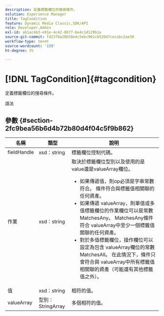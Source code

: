```yaml
---
description: 定義標籤欄位的搜尋條件。
solution: Experience Manager
title: TagCondition
feature: Dynamic Media Classic,SDK/API
role: Developer,Admin
exl-id: ab1ac4b3-e91e-4c42-8b77-6e4c1d129b1a
source-git-commit: f42378a20b58e4c5ebc961c6526d7cecabc2ae38
workflow-type: tm+mt
source-wordcount: '159'
ht-degree: 3%

---
```


# [!DNL TagCondition]{#tagcondition}

定義標籤欄位的搜尋條件。

語法

## 參數 {#section-2fc9bea56b6d4b72b80d4f04c5f9b862}

<table id="table_04100BB8ABD84EF68B0A7CE3AD946414"> 
 <thead> 
  <tr> 
   <th colname="col1" class="entry"> 名稱 </th> 
   <th colname="col2" class="entry"> 類型 </th> 
   <th colname="col3" class="entry"> 說明 </th> 
  </tr> 
 </thead>
 <tbody> 
  <tr> 
   <td colname="col1"> <span class="codeph"> <span class="varname"> fieldHandle</span> </span> </td> 
   <td colname="col2"> <span class="codeph"> xsd：string</span> </td> 
   <td colname="col3"> 標籤欄位控制代碼。 </td> 
  </tr> 
  <tr> 
   <td colname="col1"> <span class="codeph"> <span class="varname">作業</span> </span> </td> 
   <td colname="col2"> <span class="codeph"> xsd：string</span> </td> 
   <td colname="col3">取決於標籤欄位型別以及使用的是value還是valueArray欄位。 
    <ul id="ul_CC0926425B094B3BB7D70CB392DBDABD">
     <li id="li_09AB923A9A8D4A71917CF59C150E4EF5">如果傳遞<span class="codeph">值</span>，則<span class="codeph">op</span>必須是字串常數符合。 條件符合與標籤值相關聯的任何資產。 </li>
     <li id="li_70F18494AB6C454EB611F51F16C19FAD">如果傳遞<span class="codeph"> valueArray</span>，則單值或多值標籤欄位的作業欄位可以是常數<span class="codeph"> MatchesAny</span>。 <span class="codeph"> MatchesAny</span>條件符合<span class="codeph"> valueArray</span>中至少一個標籤值關聯的任何資產。 </li>
     <li id="li_0B25542D7E964B26B15591C45D5C66D0">對於多值標籤欄位，操作欄位可以設定為包含<span class="codeph"> valueArray</span>欄位的常數<span class="codeph"> MatchesAll</span>。 在此情況下，條件只會符合與<span class="codeph"> valueArray</span>中所有標籤值相關聯的資產（可能還有其他標籤值之外）。 </li>
    </ul></td> 
  </tr> 
  <tr> 
   <td colname="col1"> <span class="codeph"> <span class="varname">值</span> </span> </td> 
   <td colname="col2"> <span class="codeph"> xsd：string</span> </td> 
   <td colname="col3"> 相符的值。 </td> 
  </tr> 
  <tr> 
   <td colname="col1"> <span class="codeph"> <span class="varname"> valueArray</span> </span> </td> 
   <td colname="col2"> <span class="codeph">型別：StringArray</span> </td> 
   <td colname="col3"> 多個相符的值。 </td> 
  </tr> 
 </tbody> 
</table>
